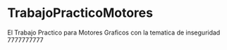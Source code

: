 # TrabajoPracticoMotores

El Trabajo Practico para Motores Graficos con la tematica de inseguridad 7777777777

